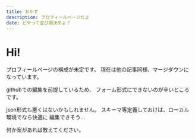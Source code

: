 ```yaml
---
title: おかず
description: プロフィールページだよ
date: どやって並び順決めよ？
---
```


# Hi!

プロフィールページの構成が未定です。
現在は他の記事同様、マージダウンになっています。

githubでの編集を前提しているため、
フォーム形式にできないのが辛いところです。

json形式も悪くはないかもしれません。
スキーマ等定義しておけば、ローカル環境でなら快適に
編集できそう…

何か案があれば教えてください。
